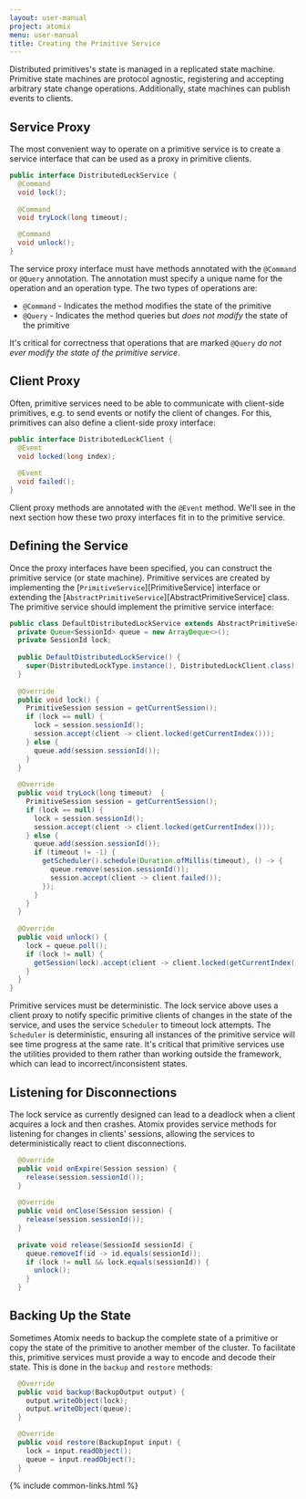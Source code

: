 ```yaml
---
layout: user-manual
project: atomix
menu: user-manual
title: Creating the Primitive Service
---
```


Distributed primitives's state is managed in a replicated state machine. Primitive state machines are protocol agnostic, registering and accepting arbitrary state change operations. Additionally, state machines can publish events to clients.

## Service Proxy

The most convenient way to operate on a primitive service is to create a service interface that can be used as a proxy in primitive clients.

```java
public interface DistributedLockService {
  @Command
  void lock();
  
  @Command
  void tryLock(long timeout);

  @Command
  void unlock();
}
```

The service proxy interface must have methods annotated with the `@Command` or `@Query` annotation. The annotation must specify a unique name for the operation and an operation type. The two types of operations are:
* `@Command` - Indicates the method modifies the state of the primitive
* `@Query` - Indicates the method queries but _does not modify_ the state of the primitive

It's critical for correctness that operations that are marked `@Query` _do not ever modify the state of the primitive service_.

## Client Proxy

Often, primitive services need to be able to communicate with client-side primitives, e.g. to send events or notify the client of changes. For this, primitives can also define a client-side proxy interface:

```java
public interface DistributedLockClient {
  @Event
  void locked(long index);
  
  @Event
  void failed();
}
```

Client proxy methods are annotated with the `@Event` method. We'll see in the next section how these two proxy interfaces fit in to the primitive service.

## Defining the Service

Once the proxy interfaces have been specified, you can construct the primitive service (or state machine). Primitive services are created by implementing the [`PrimitiveService`][PrimitiveService] interface or extending the [`AbstractPrimitiveService`][AbstractPrimitiveService] class. The primitive service should implement the primitive service interface:

```java
public class DefaultDistributedLockService extends AbstractPrimitiveService<DistributedLockClient, ServiceConfig> implements DistributedLockService {
  private Queue<SessionId> queue = new ArrayDeque<>();
  private SessionId lock;
    
  public DefaultDistributedLockService() {
    super(DistributedLockType.instance(), DistributedLockClient.class);
  }
  
  @Override
  public void lock() {
    PrimitiveSession session = getCurrentSession();
    if (lock == null) {
      lock = session.sessionId();
      session.accept(client -> client.locked(getCurrentIndex()));
    } else {
      queue.add(session.sessionId());
    }
  }
  
  @Override
  public void tryLock(long timeout)  {
    PrimitiveSession session = getCurrentSession();
    if (lock == null) {
      lock = session.sessionId();
      session.accept(client -> client.locked(getCurrentIndex()));
    } else {
      queue.add(session.sessionId());
      if (timeout != -1) {
        getScheduler().schedule(Duration.ofMillis(timeout), () -> {
          queue.remove(session.sessionId());
          session.accept(client -> client.failed());
        });
      }
    }
  }
  
  @Override
  public void unlock() {
    lock = queue.poll();
    if (lock != null) {
      getSession(lock).accept(client -> client.locked(getCurrentIndex()));
    }
  }
}
```

Primitive services must be deterministic. The lock service above uses a client proxy to notify specific primitive clients of changes in the state of the service, and uses the service `Scheduler` to timeout lock attempts. The `Scheduler` is deterministic, ensuring all instances of the primitive service will see time progress at the same rate. It's critical that primitive services use the utilities provided to them rather than working outside the framework, which can lead to incorrect/inconsistent states.

## Listening for Disconnections

The lock service as currently designed can lead to a deadlock when a client acquires a lock and then crashes. Atomix provides service methods for listening for changes in clients' sessions, allowing the services to deterministically react to client disconnections.

```java
  @Override
  public void onExpire(Session session) {
    release(session.sessionId());
  }
  
  @Override
  public void onClose(Session session) {
    release(session.sessionId());
  }
  
  private void release(SessionId sessionId) {
    queue.removeIf(id -> id.equals(sessionId));
    if (lock != null && lock.equals(sessionId)) {
      unlock();
    }
  }
```

## Backing Up the State

Sometimes Atomix needs to backup the complete state of a primitive or copy the state of the primitive to another member of the cluster. To facilitate this, primitive services must provide a way to encode and decode their state. This is done in the `backup` and `restore` methods:

```java
  @Override
  public void backup(BackupOutput output) {
    output.writeObject(lock);
    output.writeObject(queue);
  }

  @Override
  public void restore(BackupInput input) {
    lock = input.readObject();
    queue = input.readObject();
  }
```

{% include common-links.html %}
